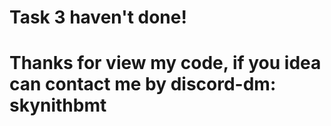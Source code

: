 # Task 3 haven't done! 
# Thanks for view my code, if you idea can contact me by discord-dm: skynithbmt  
